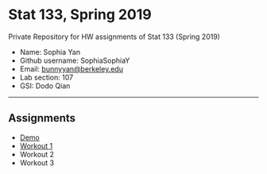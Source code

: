 # Stat 133, Spring 2019

Private Repository for HW assignments of Stat 133 (Spring 2019)

- Name: Sophia Yan
- Github username: SophiaSophiaY
- Email: bunnyyan@berkeley.edu
- Lab section: 107
- GSI: Dodo Qian

-----

## Assignments

- [Demo](demo)
- [Workout 1](https://github.com/stat133-sp19/hw-stat133-SophiaSophiaY/tree/master/Stat133%20Workout01)
- Workout 2
- Workout 3


